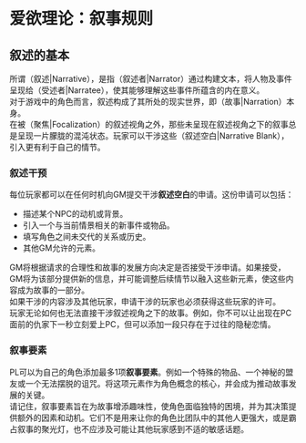 # 爱欲理论：叙事规则

## 叙述的基本

所谓（叙述|Narrative），是指（叙述者|Narrator）通过构建文本，将人物及事件呈现给（受述者|Narratee），使其能够理解这些事件所蕴含的内在意义。<br>
对于游戏中的角色而言，叙述构成了其所处的现实世界，即（故事|Narration）本身。<br>
在被（聚焦|Focalization）的叙述视角之外，那些未呈现在叙述视角之下的叙事总是呈现一片朦胧的混沌状态。玩家可以干涉这些（叙述空白|Narrative Blank），引入更有利于自己的情节。

### 叙述干预

每位玩家都可以在任何时机向GM提交干涉**叙述空白**的申请。这份申请可以包括：
- 描述某个NPC的动机或背景。
- 引入一个与当前情景相关的新事件或物品。
- 填写角色之间未交代的关系或历史。
- 其他GM允许的元素。

GM将根据请求的合理性和故事的发展方向决定是否接受干涉申请。如果接受，GM将为该部分提供新的信息，并可能调整后续情节以融入这些新元素，使这些内容成为故事的一部分。<br>
如果干涉的内容涉及其他玩家，申请干涉的玩家也必须获得这些玩家的许可。<br>
玩家无论如何也无法直接干涉叙述视角之下的故事。例如，你不可以让出现在PC面前的仇家下一秒立刻爱上PC，但可以添加一段只存在于过往的隐秘恋情。

### 叙事要素

PL可以为自己的角色添加最多1项**叙事要素**。例如一个特殊的物品、一个神秘的盟友或一个无法摆脱的诅咒。将这项元素作为角色概念的核心，并会成为推动故事发展的关键。<br>
请记住，叙事要素旨在为故事增添趣味性，使角色面临独特的困境，并为其决策提供额外的因素和动机。它们不是用来让你的角色比团队中的其他人更强大，或是霸占叙事的聚光灯，也不应涉及可能让其他玩家感到不适的敏感话题。
